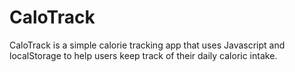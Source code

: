 # CaloTrack
CaloTrack is a simple calorie tracking app that uses Javascript and localStorage to help users keep track of their daily caloric intake.
